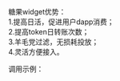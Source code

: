 糖果widget优势：  
1.提高日活，促进用户dapp消费；  
2.提高token日转账次数；  
3.羊毛党过滤，无损耗投放；  
4.灵活方便接入。  

调用示例：
<script src="https://chain.pro/candybox/static/candybox.js"></script>  
<script>  
  var candyBox = new CandyBox();  
  candyBox.init({  
    element: "#my-candybox",//绑定的元素  
    list: 'PROCHAIN般若',//自定义需要展示的糖果列表，多个糖果以逗号分割  
    layout: '2' //布局方式，0 —— 2行1列，1 —— 2行2列，2 —— 3行1列，3 —— 3行2列，4 —— 4行1列，5 —— 4行两列  
  });  
</script>  
